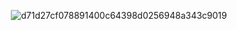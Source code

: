 <div align="center">

![d71d27cf078891400c64398d0256948a343c9019](https://user-images.githubusercontent.com/50084238/232164815-9470c849-7bb7-44b6-aeb9-b94fb981d8da.png)

</div>
